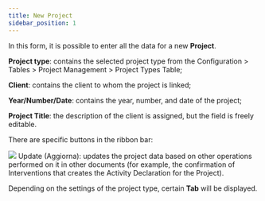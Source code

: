 ```yaml
---
title: New Project 
sidebar_position: 1
---
```


In this form, it is possible to enter all the data for a new **Project**.

**Project type**: contains the selected project type from the Configuration > Tables > Project Management > Project Types Table;

**Client**: contains the client to whom the project is linked;

**Year/Number/Date**: contains the year, number, and date of the project;

**Project Title**: the description of the client is assigned, but the field is freely editable.

There are specific buttons in the ribbon bar:

![](/img/neutral/common/update-project.png) Update (Aggiorna): updates the project data based on other operations performed on it in other documents (for example, the confirmation of Interventions that creates the Activity Declaration for the Project).

Depending on the settings of the project type, certain **Tab** will be displayed.